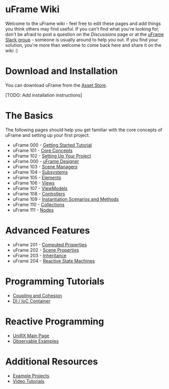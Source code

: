 # uFrame Wiki

Welcome to the uFrame wiki - feel free to edit these pages and add things you think others may find useful. If you can't find what you're looking for, don't be afraid to post a question on the _Discussions_ page or at the [uFrame Slack group](https://invert.typeform.com/to/nLPX8o) - someone is usually around to help you out. If you find your solution, you're more than welcome to come back here and share it on the wiki :)

# Download and Installation
You can download uFrame from the [Asset Store](https://www.assetstore.unity3d.com/en/#!/content/14381).

[TODO: Add installation instructions]

# The Basics
The following pages should help you get familiar with the core concepts of uFrame and setting up your first project.

* uFrame 000 - [Getting Started Tutorial](getting-started-for-uframe-mvvm-16/tutorial-1.md)
* uFrame 101 - [Core Concepts](core-concepts.md)
* uFrame 102 - [Setting Up Your Project](setting-up-your-project.md)
* uFrame 000 - [uFrame Designer](uframe-designer.md)
* uFrame 103 - [Scene Managers](scene-managers.md)
* uFrame 104 - [Subsystems](subsystems.md)
* uFrame 105 - [Elements](elements.md)
* uFrame 106 - [Views](views.md)
* uFrame 107 - [ViewModels](viewmodel.md)
* uFrame 108 - [Controllers](controller.md)
* uFrame 109 - [Instantiation Scenarios and Methods](instantiation-scenarios-and-methods.md)
* uFrame 110 - [Collections](collections.md)
* uFrame 111 - [Nodes](nodes.md)

# Advanced Features
* uFrame 201 - [Computed Properties](computed-properties.md)
* uFrame 202 - [Scene Properties](scene-properties.md)
* uFrame 203 - [Inheritance](inheritance.md)
* uFrame 204 - [Reactive State Machines](reactive-state-machines.md)

# Programming Tutorials
* [Coupling and Cohesion](coupling-and-cohesion.md)
* [DI / IoC Container](di-ioc-container.md)

# Reactive Programming
* [UniRX Main Page](https://github.com/neuecc/UniRx)
* [Observable Examples](observable-examples.md)

# Additional Resources
* [Example Projects](example-projects.md)
* [Video Tutorials](video-tutorials.md)
